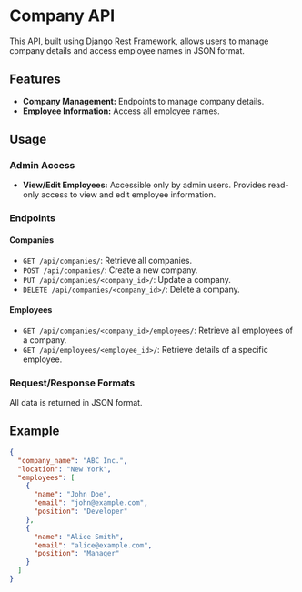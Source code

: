 # Company API

This API, built using Django Rest Framework, allows users to manage company details and access employee names in JSON format.

## Features

- **Company Management:** Endpoints to manage company details.
- **Employee Information:** Access all employee names.

## Usage

### Admin Access

- **View/Edit Employees:** Accessible only by admin users. Provides read-only access to view and edit employee information.

### Endpoints

#### Companies

- `GET /api/companies/`: Retrieve all companies.
- `POST /api/companies/`: Create a new company.
- `PUT /api/companies/<company_id>/`: Update a company.
- `DELETE /api/companies/<company_id>/`: Delete a company.

#### Employees

- `GET /api/companies/<company_id>/employees/`: Retrieve all employees of a company.
- `GET /api/employees/<employee_id>/`: Retrieve details of a specific employee.

### Request/Response Formats

All data is returned in JSON format.

## Example

```json
{
  "company_name": "ABC Inc.",
  "location": "New York",
  "employees": [
    {
      "name": "John Doe",
      "email": "john@example.com",
      "position": "Developer"
    },
    {
      "name": "Alice Smith",
      "email": "alice@example.com",
      "position": "Manager"
    }
  ]
}
